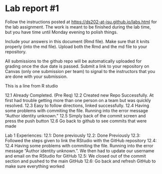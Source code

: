 
<!-- README.md is generated from README.Rmd. Please edit the README.Rmd file -->

# Lab report \#1

Follow the instructions posted at
<https://ds202-at-isu.github.io/labs.html> for the lab assignment. The
work is meant to be finished during the lab time, but you have time
until Monday evening to polish things.

Include your answers in this document (Rmd file). Make sure that it
knits properly (into the md file). Upload both the Rmd and the md file
to your repository.

All submissions to the github repo will be automatically uploaded for
grading once the due date is passed. Submit a link to your repository on
Canvas (only one submission per team) to signal to the instructors that
you are done with your submission.

This is a line from R studio

12.1 Already Completed. (Pre Req) 12.2 Created new Repo Successfully. At
first had trouble getting more than one person on a team but was quickly
resolved. 12.3 Easy to follow directions, linked successfully. 12.4
Having some problems with commiting the file. Running into the error
message “Author identity unknown.” 12.5 Simply back of the commit screen
and press the push button 12.6 Go back to github to see commits that
were made

Lab 1 Experiences: 12.1: Done previously 12.2: Done Previously 12.3:
Followed the steps given to link the RStudio with the GitHub repository
12.4: 12.4 Having some problems with commiting the file. Running into
the error message “Author identity unknown.”. We then had to update our
username and email on the RStudio for GitHub 12.5: We closed out of the
commit section and pushed to the main GitHub 12.6: Go back and refresh
GitHub to make sure everything worked
